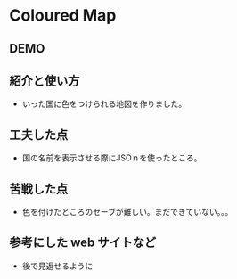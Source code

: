 # Coloured Map

## DEMO



## 紹介と使い方

  -  いった国に色をつけられる地図を作りました。

 

## 工夫した点

  - 国の名前を表示させる際にJSOｎを使ったところ。

## 苦戦した点

  - 色を付けたところのセーブが難しい。まだできていない。。。

## 参考にした web サイトなど

  - 後で見返せるように
